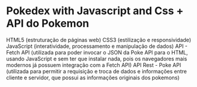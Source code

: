 # Pokedex with Javascript and Css + API do Pokemon 
HTML5 (estruturação de páginas web)
CSS3 (estilização e responsividade)
JavaScript (interatividade, processamento e manipulação de dados)
API - Fetch API (utilizada para poder invocar o JSON da Poke API para o HTML, usando JavaScript e sem ter que instalar nada, pois os navegadores mais modernos já possuem integração com a Fetch API)
API Rest - Poke API (utilizada para permitir a requisição e troca de dados e informações entre cliente e servidor, que possui as informações originais dos pokemons)
